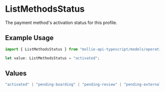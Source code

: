 # ListMethodsStatus

The payment method's activation status for this profile.

## Example Usage

```typescript
import { ListMethodsStatus } from "mollie-api-typescript/models/operations";

let value: ListMethodsStatus = "activated";
```

## Values

```typescript
"activated" | "pending-boarding" | "pending-review" | "pending-external" | "rejected"
```